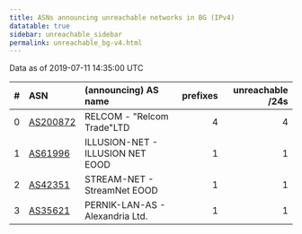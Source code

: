```yaml
---
title: ASNs announcing unreachable networks in BG (IPv4)
datatable: true
sidebar: unreachable_sidebar
permalink: unreachable_bg-v4.html
---
```


Data as of 2019-07-11 14:35:00 UTC


<div class="datatable-begin"></div>

|   # | ASN                                      | (announcing) AS name             |   prefixes |   unreachable /24s |
|----:|:-----------------------------------------|:---------------------------------|-----------:|-------------------:|
|   0 | [AS200872](unreachable_AS200872-v4.html) | RELCOM - "Relcom Trade"LTD       |          4 |                  4 |
|   1 | [AS61996](unreachable_AS61996-v4.html)   | ILLUSION-NET - ILLUSION NET EOOD |          1 |                  1 |
|   2 | [AS42351](unreachable_AS42351-v4.html)   | STREAM-NET - StreamNet EOOD      |          1 |                  1 |
|   3 | [AS35621](unreachable_AS35621-v4.html)   | PERNIK-LAN-AS - Alexandria Ltd.  |          1 |                  1 |

<div class="datatable-end"></div>